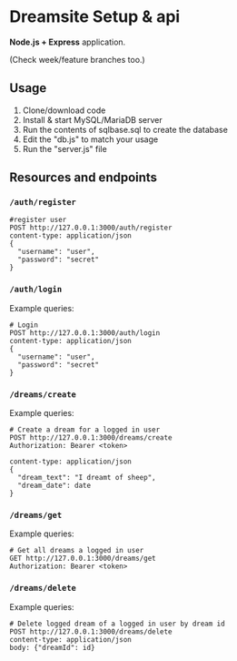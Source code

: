 # Dreamsite Setup & api

**Node.js + Express** application.

(Check week/feature branches too.)

## Usage

1. Clone/download code
2. Install & start MySQL/MariaDB server
3. Run the contents of sqlbase.sql to create the database
4. Edit the "db.js" to match your usage
5. Run the "server.js" file

## Resources and endpoints

### `/auth/register` 

```http
#register user
POST http://127.0.0.1:3000/auth/register
content-type: application/json
{
  "username": "user",
  "password": "secret"
}
```

### `/auth/login` 

Example queries:

```http
# Login
POST http://127.0.0.1:3000/auth/login
content-type: application/json
{
  "username": "user",
  "password": "secret"
}
```

### `/dreams/create`

Example queries:

```http
# Create a dream for a logged in user
POST http://127.0.0.1:3000/dreams/create
Authorization: Bearer <token>

content-type: application/json
{
  "dream_text": "I dreamt of sheep",
  "dream_date": date
}
```

### `/dreams/get`

Example queries:

```http
# Get all dreams a logged in user
GET http://127.0.0.1:3000/dreams/get
Authorization: Bearer <token>
```

### `/dreams/delete`

Example queries:

```http
# Delete logged dream of a logged in user by dream id
POST http://127.0.0.1:3000/dreams/delete
content-type: application/json
body: {"dreamId": id}
```
